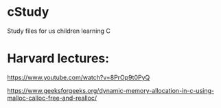 # cStudy
Study files for us children learning C

# Harvard lectures:
https://www.youtube.com/watch?v=8PrOp9t0PyQ

https://www.geeksforgeeks.org/dynamic-memory-allocation-in-c-using-malloc-calloc-free-and-realloc/